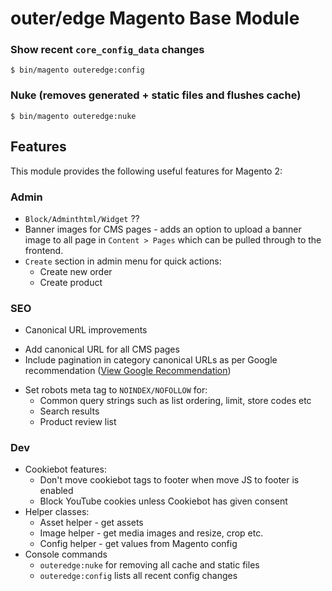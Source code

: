 outer/edge Magento Base Module
============================================

### Show recent `core_config_data` changes

`$ bin/magento outeredge:config`

### Nuke (removes generated + static files and flushes cache)

`$ bin/magento outeredge:nuke`

## Features

This module provides the following useful features for Magento 2:

### Admin

* `Block/Adminthtml/Widget` ??
* Banner images for CMS pages - adds an option to upload a banner image to all page in `Content > Pages` which can be pulled through to the frontend.
* `Create` section in admin menu for quick actions:
  - Create new order
  - Create product

### SEO

* Canonical URL improvements
 - Add canonical URL for all CMS pages
 - Include pagination in category canonical URLs as per Google recommendation ([View Google Recommendation](https://developers.google.com/search/docs/specialty/ecommerce/pagination-and-incremental-page-loading#use-urls-correctly))
* Set robots meta tag to `NOINDEX/NOFOLLOW` for:
  - Common query strings such as list ordering, limit, store codes etc
  - Search results
  - Product review list

### Dev

* Cookiebot features:
  - Don't move cookiebot tags to footer when move JS to footer is enabled
  - Block YouTube cookies unless Cookiebot has given consent
* Helper classes:
  - Asset helper - get assets
  - Image helper - get media images and resize, crop etc.
  - Config helper - get values from Magento config
* Console commands
  - `outeredge:nuke` for removing all cache and static files
  - `outeredge:config` lists all recent config changes
